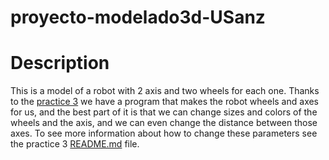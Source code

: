 # proyecto-modelado3d-USanz

# Description
This is a model of a robot with 2 axis and two wheels for each one.
Thanks to the [practice 3](https://github.com/clases-julio/p3-pythonscripting-USanz) we have a program that makes the robot wheels and axes for us, and the best part of it is that we can change sizes and colors of the wheels and the axis, and we can even change the distance between those axes.
To see more information about how to change these parameters see the practice 3 [README.md](https://github.com/clases-julio/p3-pythonscripting-USanz#readme) file.


